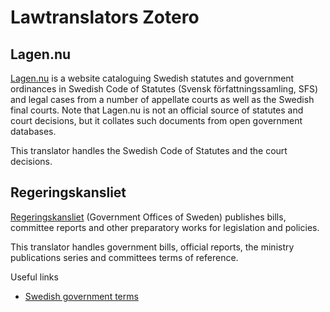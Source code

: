 Lawtranslators Zotero
=====================

Lagen.nu
--------
[Lagen.nu](https://lagen.nu) is a website cataloguing Swedish statutes and government ordinances in Swedish Code of Statutes (Svensk författningssamling, SFS) and legal cases from a number of appellate courts as well as the Swedish final courts. Note that Lagen.nu is not an official source of statutes and court decisions, but it collates such documents from open government databases.

This translator handles the Swedish Code of Statutes and the court decisions.

Regeringskansliet
-----------------
[Regeringskansliet](http://www.regeringen.se) (Government Offices of Sweden) publishes bills, committee reports and other preparatory works for legislation and policies.

This translator handles government bills, official reports, the ministry publications series and committees terms of reference.


Useful links

- [Swedish government terms](http://www.government.se/sb/d/2979)